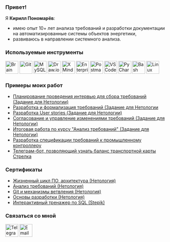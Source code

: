 ### Привет!
Я **Кирилл Пономарёв**:
- имею опыт 10+ лет анализа требований и разработки документации на автоматизированные системы объектов энергетики,
- развиваюсь в направлении системного анализа.

### Используемые инструменты
[<image width="40px" alt="Brain" src="/icons/brain.png"/>](https://ru.wikipedia.org/wiki/%D0%93%D0%BE%D0%BB%D0%BE%D0%B2%D0%BD%D0%BE%D0%B9_%D0%BC%D0%BE%D0%B7%D0%B3_%D1%87%D0%B5%D0%BB%D0%BE%D0%B2%D0%B5%D0%BA%D0%B0)
[<image width="40px" alt="Git" src="/icons/git.png"/>](https://git-scm.com/)
[<image width="40px" alt="MySQL" src="/icons/mysql.png"/>](https://www.mysql.com/)
[<image width="40px" alt="Draw.io" src="/icons/draw_io.png"/>](https://www.draw.io/)
[<image width="40px" alt="XMind" src="/icons/xmind.png"/>](https://www.xmind.net/)
[<image width="40px" alt="Enterprise Architect" src="/icons/ea.png"/>](https://sparxsystems.com/products/ea/)
[<image width="40px" alt="Postman" src="/icons/postman.png"/>](https://www.postman.com/)
[<image width="40px" alt="VSCode" src="/icons/vscode.png"/>](https://code.visualstudio.com/)
[<image width="40px" alt="PyCharm" src="/icons/pycharm.png"/>](https://www.jetbrains.com/pycharm/)
[<image width="40px" alt="Bash" src="/icons/bash.png"/>](https://www.gnu.org/software/bash/)
[<image width="40px" alt="Linux" src="/icons/linux.png"/>](https://kernel.org/)

### Примеры моих работ
- [Планирование проведения интервью для сбора требований (Задание для Нетологии)](/interview/)
- [Разработка и формализация требований (Задание для Нетологии](/requirements/)
- [Разработка User stories (Задание для Нетологии)](/user-stories/)
- [Согласование и управление изменениями требований (Задание для Нетологии)](/requirements-management/)
- [Итоговая работа по курсу "Анализ требований" (Задание для Нетологии)](/requirements-final/)
- [Разработка спецификации требований к промышленному контроллеру](/controller-requirements/)
- [Телеграм-бот, позволяющий узнать баланс транспортной карты Стрелка](https://github.com/gitscure/strelkaCardBot.git)

### Сертификаты
- [Жизненный цикл ПО, архитектура (Нетология)](/certificates/netology-lifecycle.pdf)
- [Анализ требований (Нетология)](/certificates/netology-requirements.pdf)
- [Git и механизмы ветвления (Нетология)](/certificates/netology-git.pdf)
- [Основы разработки (Нетология)](/certificates/netology-development.pdf)
- [Интерактивный тренажер по SQL (Stepik)](/certificates/stepik-sql.pdf)

### Связаться со мной
[<image width="40px" alt="Telegram" src="/icons/telegram.png"/>](https://t.me/s_cure)
[<image width="40px" alt="Email" src="/icons/email.png"/>](mailto:ponomarevkm@gmail.com)
